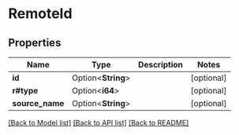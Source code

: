 # RemoteId

## Properties

Name | Type | Description | Notes
------------ | ------------- | ------------- | -------------
**id** | Option<**String**> |  | [optional]
**r#type** | Option<**i64**> |  | [optional]
**source_name** | Option<**String**> |  | [optional]

[[Back to Model list]](../README.md#documentation-for-models) [[Back to API list]](../README.md#documentation-for-api-endpoints) [[Back to README]](../README.md)



